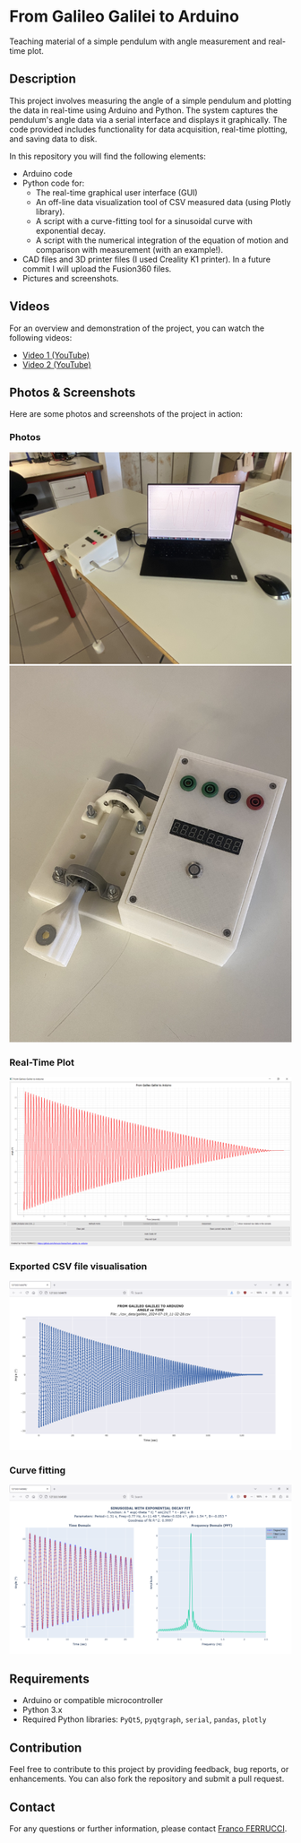 # From Galileo Galilei to Arduino

Teaching material of a simple pendulum with angle measurement and real-time plot.

## Description
This project involves measuring the angle of a simple pendulum and plotting the data in real-time using Arduino and Python. The system captures the pendulum's angle data via a serial interface and displays it graphically. The code provided includes functionality for data acquisition, real-time plotting, and saving data to disk.

In this repository you will find the following elements:
- Arduino code
- Python code for:
  - The real-time graphical user interface (GUI)
  - An off-line data visualization tool of CSV measured data (using Plotly library).
  - A script with a curve-fitting tool for a sinusoidal curve with exponential decay.
  - A script with the numerical integration of the equation of motion and comparison with measurement (with an example!).
- CAD files and 3D printer files (I used Creality K1 printer). In a future commit I will upload the Fusion360 files.
- Pictures and screenshots.

## Videos
For an overview and demonstration of the project, you can watch the following videos:

- [Video 1 (YouTube)](https://youtu.be/FJ6ZPmrugeg?si=X3V44YTVULSpro3k)
- [Video 2 (YouTube)](https://youtube.com/shorts/YBjDby0IXsI?si=bWYj2W4k94o8iF31)

## Photos & Screenshots
Here are some photos and screenshots of the project in action:

### Photos
![Real-Time Plot](media/ver00/photos/IMG_0462.JPEG)
![Real-Time Plot](media/ver00/photos/IMG_0445.JPEG)

### Real-Time Plot
![Real-Time Plot](media/ver00/screenshots/screenshot_02.png)

### Exported CSV file visualisation
![Data Acquisition](media/ver00/screenshots/screenshot_03.png)

### Curve fitting 
![Example Data Plot](media/ver00/screenshots/screenshot_05.png)

## Requirements
- Arduino or compatible microcontroller
- Python 3.x
- Required Python libraries: `PyQt5`, `pyqtgraph`, `serial`, `pandas`, `plotly`

## Contribution
Feel free to contribute to this project by providing feedback, bug reports, or enhancements. You can also fork the repository and submit a pull request.

## Contact
For any questions or further information, please contact [Franco FERRUCCI](mailto:franco.ferrucci@upf.pf).
